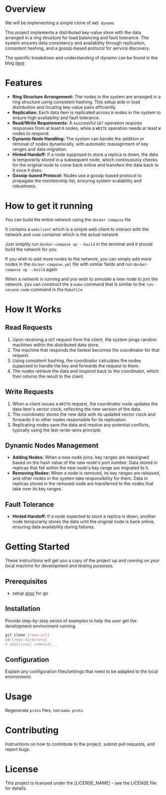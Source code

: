 # Overview

We will be implementing a simple clone of `AWS dynamo`

This project implements a distributed key-value store with the data arranged in a ring structure for load balancing and fault tolerance. The system ensures data consistency and availability through replication, consistent hashing, and a gossip-based protocol for service discovery.

The specific breakdown and understanding of dynamo can be found in the blog [here](https://blog.weihong.tech/Projects/Distributed-Systems/Introduction)

# Features

- **Ring Structure Arrangement:** The nodes in the system are arranged in a ring structure using consistent hashing. This setup aids in load distribution and locating key-value pairs efficiently.
- **Replication:** Each data item is replicated across `N` nodes in the system to ensure high availability and fault tolerance.
- **Read/Write Requirements:** A successful `GET` operation requires responses from at least `R` nodes, while a `WRITE` operation needs at least `W` nodes to respond.
- **Dynamic Node Handling:** The system can handle the addition or removal of nodes dynamically, with automatic reassignment of key ranges and data migration.
- **Hinted Handoff:** If a node supposed to store a replica is down, the data is temporarily stored in a subsequent node, which continuously checks for the original node to come back online and transfers the data back to it once it does.
- **Gossip-based Protocol:** Nodes use a gossip-based protocol to propagate the membership list, ensuring system scalability and robustness.

# How to get it running
You can build the entire network using the `docker compose` file

It contains a `webclient` which is a simple web client to interact with the network and `node` container which is the actual network

Just simplily run `docker-compose up --build` in the terminal and it should build the network for you

If you wish to add more nodes to the network, you can simply add more nodes in the `docker-compose.yml` file with similar fields and run `docker-compose up --build` again

When a network is running and you wish to simulate a new node to join the network. you can construct the a `make` command that is similar to the `run-second-node` command in the `Makefile`


# How It Works

## Read Requests

1. Upon receiving a `GET` request from the client, the system pings random machines within the distributed data store.
2. The machine that responds the fastest becomes the coordinator for that request.
3. Using consistent hashing, the coordinator calculates the nodes supposed to handle the key and forwards the request to them.
4. The nodes retrieve the data and respond back to the coordinator, which then returns the result to the client.

## Write Requests

1. When a client issues a `WRITE` request, the coordinator node updates the data item's vector clock, reflecting the new version of the data.
2. The coordinator stores the new data with its updated vector clock and forwards it to other nodes responsible for its replication.
3. Replicating nodes save the data and resolve any potential conflicts, typically using the last-write-wins principle.

## Dynamic Nodes Management

- **Adding Nodes:** When a new node joins, key ranges are reassigned based on the hash value of the new node's port number. Data stored in replicas that fall within the new node's key range are migrated to it.
- **Removing Nodes:** When a node is removed, its key ranges are released, and other nodes in the system take responsibility for them. Data in replicas stored in the removed node are transferred to the nodes that take over its key ranges.

## Fault Tolerance

- **Hinted Handoff:** If a node expected to store a replica is down, another node temporarily stores the data until the original node is back online, ensuring data availability during failures.

# Getting Started

These instructions will get you a copy of the project up and running on your local machine for development and testing purposes.

## Prerequisites

- setup [grpc](https://grpc.io/docs/languages/go/quickstart/) for go


## Installation

Provide step-by-step series of examples to help the user get the development environment running.

```sh
git clone [repo-url]
cd [repo-directory]
# additional commands...
```

## Configuration

Explain any configuration files/settings that need to be adapted to the local environment.

# Usage

Regenerate `proto` files, run `make proto`


# Contributing

Instructions on how to contribute to the project, submit pull requests, and report bugs.

# License

This project is licensed under the [LICENSE_NAME] - see the LICENSE file for details.
